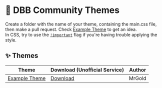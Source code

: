 # 🎨 DBB Community Themes
Create a folder with the name of your theme, containing the main.css file, then make a pull request. Check [Example Theme](./themes/Example%20Theme) to get an idea.<br>
In CSS, try to use the [`!important`](https://developer.mozilla.org/en-US/docs/Web/CSS/important) flag if you're having trouble applying the style.

## ✨ Themes
| Theme         | Download (Unofficial Service) | Author |
| --------------| ----------------------------- | ------ |
| [Example Theme](./themes/Example%20Theme) | [Download](https://download-directory.github.io?url=https://github.com/Discord-Bot-Builder/themes/tree/main/themes/Example%20Theme) | MrGold |
